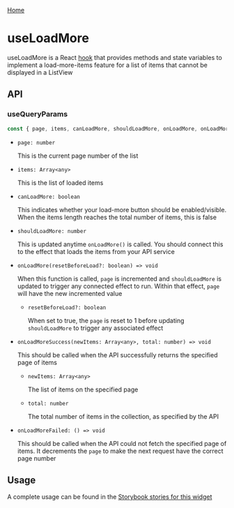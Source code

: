 [Home](../README.md)

# useLoadMore

useLoadMore is a React [hook](https://reactjs.org/docs/hooks-intro.html) that provides methods and
state variables to implement a load-more-items feature for a list of items that cannot be displayed
in a ListView

## API

### useQueryParams

```jsx
const { page, items, canLoadMore, shouldLoadMore, onLoadMore, onLoadMoreSuccess, onLoadMoreFailed } = useLoadMore();
```

-   `page: number`

    This is the current page number of the list

-   `items: Array<any>`

    This is the list of loaded items

-   `canLoadMore: boolean`

    This indicates whether your load-more button should be enabled/visible. When the items length
    reaches the total number of items, this is false

-   `shouldLoadMore: number`

    This is updated anytime `onLoadMore()` is called. You should connect this to the effect that
    loads the items from your API service

-   `onLoadMore(resetBeforeLoad?: boolean) => void`

    When this function is called, `page` is incremented and `shouldLoadMore` is updated to trigger
    any connected effect to run. Within that effect, `page` will have the new incremented value

    -   `resetBeforeLoad?: boolean`

        When set to true, the `page` is reset to 1 before updating `shouldLoadMore` to trigger any
        associated effect

-   `onLoadMoreSuccess(newItems: Array<any>, total: number) => void`

    This should be called when the API successfully returns the specified page of items

    -   `newItems: Array<any>`

        The list of items on the specified page

    -   `total: number`

        The total number of items in the collection, as specified by the API

-   `onLoadMoreFailed: () => void`

    This should be called when the API could not fetch the specified page of items. It decrements
    the `page` to make the next request have the correct page number

## Usage

A complete usage can be found in the [Storybook stories for this widget](../src/misc/use-load-more/index.stories.tsx)

